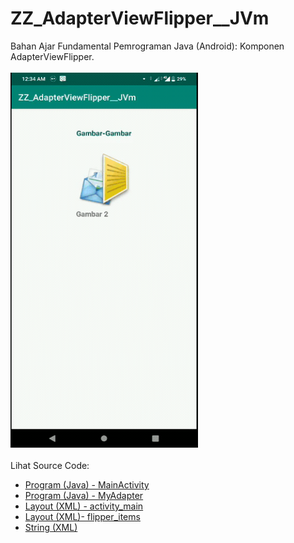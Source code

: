 # ZZ_AdapterViewFlipper__JVm
Bahan Ajar Fundamental Pemrograman Java (Android): Komponen AdapterViewFlipper.<br><br>
<img src="https://github.com/RizkyKhapidsyah/ZZ_AdapterViewFlipper__JVm/blob/master/app/rslts/20200422_003447-1587490520451.gif" height=600px width=300px><br><br>
Lihat Source Code:<br>
- <a href="https://github.com/RizkyKhapidsyah/ZZ_AdapterViewFlipper__JVm/blob/master/app/src/main/java/com/rk/avf/MainActivity.java">Program (Java) - MainActivity</a><br>
- <a href="https://github.com/RizkyKhapidsyah/ZZ_AdapterViewFlipper__JVm/blob/master/app/src/main/java/com/rk/avf/MyAdapter.java">Program (Java) - MyAdapter</a><br>
- <a href="https://github.com/RizkyKhapidsyah/ZZ_AdapterViewFlipper__JVm/blob/master/app/src/main/res/layout/activity_main.xml">Layout (XML) - activity_main</a><br>
- <a href="https://github.com/RizkyKhapidsyah/ZZ_AdapterViewFlipper__JVm/blob/master/app/src/main/res/layout/flipper_items.xml">Layout (XML)- flipper_items</a><br>
- <a href="https://github.com/RizkyKhapidsyah/ZZ_AdapterViewFlipper__JVm/blob/master/app/src/main/res/values/strings.xml">String (XML)</a>

